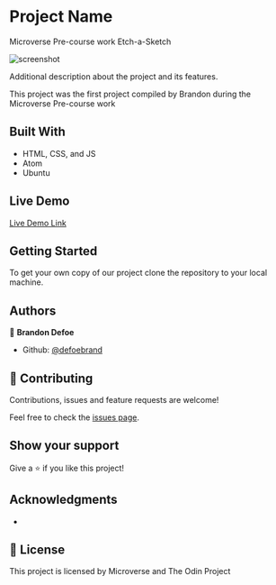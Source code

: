 # Project Name

Microverse Pre-course work Etch-a-Sketch

![screenshot]()

Additional description about the project and its features.

This project was the first project compiled by Brandon during the Microverse Pre-course work

## Built With

- HTML, CSS, and JS
- Atom
- Ubuntu

## Live Demo

[Live Demo Link]()


## Getting Started

To get your own copy of our project clone the repository to your local machine.


## Authors

👤 **Brandon Defoe**

- Github: [@defoebrand](https://github.com/defoebrand)

## 🤝 Contributing

Contributions, issues and feature requests are welcome!

Feel free to check the [issues page](issues/).

## Show your support

Give a ⭐️ if you like this project!

## Acknowledgments

-

## 📝 License

This project is licensed by Microverse and The Odin Project
